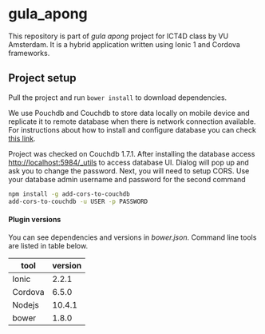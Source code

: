 # gula_apong
This repository is part of _gula apong_ project for ICT4D class by VU Amsterdam.
It is a hybrid application written using Ionic 1 and Cordova frameworks.

## Project setup
Pull the project and run `bower install` to download dependencies.

We use Pouchdb and Couchdb to store data locally on mobile device and replicate it to remote database when there is network connection available.
For instructions about how to install and configure database you can check [this link](https://pouchdb.com/guides/).

Project was checked on Couchdb 1.7.1. After installing the database access [http://localhost:5984/_utils](http://localhost:5984/_utils) to access database UI.
Dialog will pop up and ask you to change the password.
Next, you will need to setup CORS. Use your database admin username and password for the second command
```bash
npm install -g add-cors-to-couchdb
add-cors-to-couchdb -u USER -p PASSWORD
```

#### Plugin versions
You can see dependencies and versions in _bower.json_. Command line tools are listed in table below.

| tool | version |
|---|---|
| Ionic | 2.2.1 |
| Cordova | 6.5.0 |
| Nodejs | 10.4.1 |
| bower | 1.8.0 |